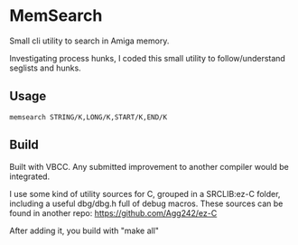 # MemSearch

Small cli utility to search in Amiga memory.

Investigating process hunks, I coded this small utility to follow/understand seglists and hunks.


## Usage

`memsearch STRING/K,LONG/K,START/K,END/K`


## Build

Built with VBCC.
Any submitted improvement to another compiler would be integrated.

I use some kind of utility sources for C, grouped in a SRCLIB:ez-C folder, including a useful dbg/dbg.h full of debug macros.
These sources can be found in another repo: 
https://github.com/Agg242/ez-C

After adding it, you build with "make all"



